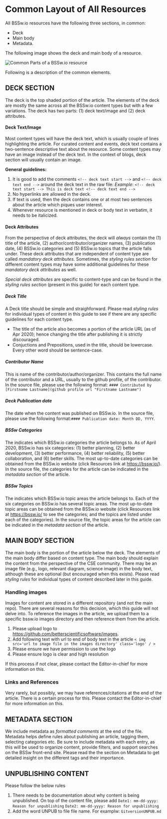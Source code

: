# Common Layout of All Resources

All BSSw.io resources have the following three sections, in common: 
* Deck
* Main body
* Metadata. 

The following image shows the deck and main body of a resource.

![Common Parts of a BSSw.io resource](https://github.com/betterscientificsoftware/images/blob/master/documentation-common-elements-small.jpg)

Following is a description of the common elements.

## DECK SECTION
The deck is the top shaded portion of the article. The elements of the deck are mostly the same across all the BSSw.io content types but with a few variations. The deck has two parts: (1) deck text/image and (2) deck attributes.

#### Deck Text/Image
Most content types will have  the deck text, which is usually couple of lines highlighting the article. For curated content and events, deck text contains a two-sentence descriptive text about the resource. Some content types may have an image instead of the deck text. In the context of blogs, deck section will usually contain an image.

**General guidelines:**
1. It is good to add the comments  `<!-- deck text start -->` and  `<!-- deck text end -->` around the deck text in the raw file: 
*Example*: `<!-- deck text start --> This is deck text <!-- deck text end -->`
2. No hyperlinks are allowed in the deck.
3. If text is used, then the deck contains one or at most two sentences about the article which piques user interest.
4. Whenever resource is mentioned in deck or body text in verbatim, it needs to be italicized.

#### Deck Attributes
From the perspective of deck attributes, the deck will *always* contain the (1) title of the article, (2) author/contributor/organizer names, (3) publication date, (4) BSSw.io categories and (5) BSSw.io topics that the article falls under. These deck attributes that are independent of content type are called *mandatory deck attributes*. Sometimes, the *styling rules section* for different content types may have some additional guidelines for these *mandatory deck attributes* as well.

*Special deck attributes* are specific to content-type and can be found in the *styling rules section* (present in this guide) for each content type. 

##### Deck Title
A Deck title should be simple and straighforward. Please read *styling rules* for individual types of content in this guide to see if there are any specific guidelines for each content type.
* The title of the article also becomes a portion of the article URL (as of Apr 2020); hence changing the title after publishing it is strictly discouraged.
* Conjuctions and Prepositions, used in the title, should be lowercase. Every other word should be sentence-case.

##### Contributor Name
This is name of the contributor/author/organizer. This contains the full name of the contributor and a URL, usually to the github profile, of the contributor. In the source file, please use the following format: `#### Contributed by [Firstname Lastname](github profile url "Firstname Lastname")`

##### Deck Publication date
The date when the content was published on BSSw.io. In the source file, please use the following format:`#### Publication date: Month DD, YYYY`. 

##### BSSw Categories
The indicates which BSSw.io categories the article belongs to. As of April 2020, BSSw.io has six categories: (1) better planning, (2) better development, (3) better performance, (4) better reliability, (5) better collaboration, and (6) better skills. The most up-to-date categories can be obtained from the BSSw.io website (click Resources link at https://bssw.io/). In the source file, the categories for the article can be indicated in the *metadata section* of the article. 

##### BSSw Topics
The indicates which BSSw.io topic areas the article belongs to. Each of the six categories on BSSw.io has several topic areas.  The most up-to-date topic areas can be obtained from the BSSw.io website (click Resources link at https://bssw.io/  to see the categories; and the topics are listed under each of the categories). In the source file, the topic areas for the article can be indicated in the *metadata section* of the article. 

## MAIN BODY SECTION
The main body is the portion of the article below the deck.  The elements of the main body differ based on content type. 
The main body should explain the content from the perspective of the CSE community. There may be an image file (e.g., logo, relevant diagram, science image) in the body text, although these are optional (but encouraged when this exists). Please read *styling rules* for individual types of content described later in this guide.

### Handling images
Images for content are stored in a different repository (and not the main repo). There are several reasons for this decision, which this guide will not delve into.  To reference the images in the article, we upload them to a specific bssw.io images directory and then reference them from the article.
1. Please upload logo to https://github.com/betterscientificsoftware/images.
2. Add following text with url to end of body text in the article `< img src='url to image file in the images directory' class='logo' / >`
3. Please ensure we have permission to use the logo 
4. Please ensure logo is clear and high resolution

If this process if not clear, please contact the Editor-in-chief for more information on this. 

### Links and References
Very rarely, but possibly, we may have references/citations at the end of the article. There is a certain process for this. Please contact the Editor-in-chief for more information on this. 

## METADATA SECTION
We include metadata as *formatted comments* at the end of the file.  Metadata helps define rules about publishing an article, tagging them, selecting categories etc. Be sure to include metadata with each entry, as this will be used to organize content, provide filters, and support searches on the BSSw front-end site. Please read the the section on Metadata to get detailed insight on the different tags and their importance.

## UNPUBLISHING CONTENT
Please follow the below rules
1. There needs to be  documentation about why content is being unpublished. On top of the content file, please add
 `Date1: mm-dd-yyyy: Reason for unpublishing`
 `Date2: mm-dd-yyyy: Reason for unpublishing`
2. Add the word UNPUB to file file name. For examplw: `GitversionUNPUB.md`
